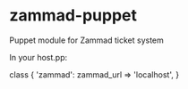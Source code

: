# zammad-puppet

Puppet module for Zammad ticket system

In your host.pp:

class { 'zammad':
  zammad_url => 'localhost',
}
